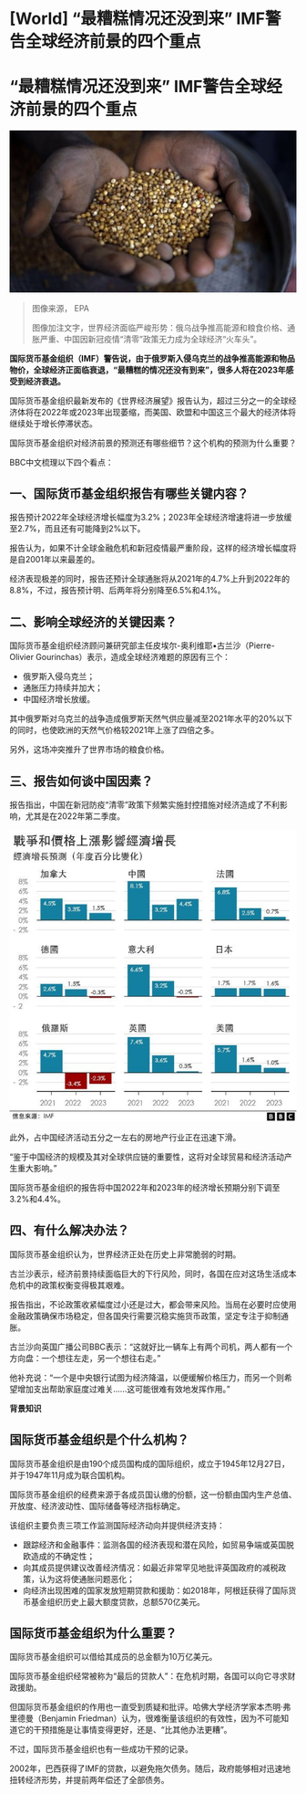 # [World] “最糟糕情况还没到来” IMF警告全球经济前景的四个重点

#  “最糟糕情况还没到来” IMF警告全球经济前景的四个重点


![粮食](_127151116_b542181d-83c8-47bb-9569-ac1ca21d8599.jpg)

> 图像来源，  EPA
>
> 图像加注文字，世界经济面临严峻形势：俄乌战争推高能源和粮食价格、通胀严重、中国因新冠疫情“清零”政策无力成为全球经济“火车头”。

**国际货币基金组织（IMF）警告说，由于俄罗斯入侵乌克兰的战争推高能源和物品物价，全球经济正面临衰退，“最糟糕的情况还没有到来”，很多人将在2023年感受到经济衰退。**

国际货币基金组织最新发布的《世界经济展望》报告认为，超过三分之一的全球经济体将在2022年或2023年出现萎缩，而美国、欧盟和中国这三个最大的经济体将继续处于增长停滞状态。

国际货币基金组织对经济前景的预测还有哪些细节？这个机构的预测为什么重要？

BBC中文梳理以下四个看点：

##  一、国际货币基金组织报告有哪些关键内容？

报告预计2022年全球经济增长幅度为3.2%；2023年全球经济增速将进一步放缓至2.7%，而且还有可能降到2%以下。

报告认为，如果不计全球金融危机和新冠疫情最严重阶段，这样的经济增长幅度将是自2001年以来最差的。


经济表现极差的同时，报告还预计全球通胀将从2021年的4.7%上升到2022年的8.8%，不过，报告预计明、后两年将分别降至6.5%和4.1%。

##  二、影响全球经济的关键因素？

国际货币基金组织经济顾问兼研究部主任皮埃尔-奥利维耶•古兰沙（Pierre-Olivier Gourinchas）表示，造成全球经济难题的原因有三个：

  * 俄罗斯入侵乌克兰； 
  * 通胀压力持续并加大； 
  * 中国经济增长放缓。 

其中俄罗斯对乌克兰的战争造成俄罗斯天然气供应量减至2021年水平的20%以下的同时，也使欧洲的天然气价格较2021年上涨了四倍之多。

另外，这场冲突推升了世界市场的粮食价格。

##  三、报告如何谈中国因素？

报告指出，中国在新冠防疫“清零”政策下频繁实施封控措施对经济造成了不利影响，尤其是在2022年第二季度。

![各国经济增长百分比对照](_127081121_b0b15266-aa9e-44f4-b71a-70b2e5718a6a.jpg)

此外，占中国经济活动五分之一左右的房地产行业正在迅速下滑。

“鉴于中国经济的规模及其对全球供应链的重要性，这将对全球贸易和经济活动产生重大影响。”

国际货币基金组织的报告将中国2022年和2023年的经济增长预期分别下调至3.2%和4.4%。

##  四、有什么解决办法？

国际货币基金组织认为，世界经济正处在历史上非常脆弱的时期。

古兰沙表示，经济前景持续面临巨大的下行风险，同时，各国在应对这场生活成本危机中的政策权衡变得极其艰难。

报告指出，不论政策收紧幅度过小还是过大，都会带来风险。当局在必要时应使用金融政策确保市场稳定，但各国央行需要沉稳实施货币政策，坚定专注于抑制通胀。

古兰沙向英国广播公司BBC表示：“这就好比一辆车上有两个司机，两人都有一个方向盘：一个想往左走，另一个想往右走。”

他补充说：“一个是中央银行试图为经济降温，以便缓解价格压力，而另一个则希望增加支出帮助家庭度过难关......这可能很难有效地发挥作用。”

**背景知识**

##  国际货币基金组织是个什么机构？

国际货币基金组织是由190个成员国构成的国际组织，成立于1945年12月27日，并于1947年11月成为联合国机构。

国际货币基金组织的经费来源于各成员国认缴的份额，这一份额由国内生产总值、开放度、经济波动性、国际储备等经济指标确定。

该组织主要负责三项工作监测国际经济动向并提供经济支持：

  * 跟踪经济和金融事件：监测各国的经济表现和潜在风险，如贸易争端或英国脱欧造成的不确定性； 
  * 向其成员提供建议改善经济情况：如最近非常罕见地批评英国政府的减税政策，认为这将使通胀问题恶化； 
  * 向经济出现困难的国家发放短期贷款和援助：如2018年，阿根廷获得了国际货币基金组织历史上最大额度贷款，总额570亿美元。 

##  国际货币基金组织为什么重要？

国际货币基金组织可以借给其成员的总金额为10万亿美元。

国际货币基金组织经常被称为“最后的贷款人”：在危机时期，各国可以向它寻求财政援助。

但国际货币基金组织的作用也一直受到质疑和批评。哈佛大学经济学家本杰明·弗里德曼（Benjamin Friedman）认为，很难衡量该组织的有效性，因为不可能知道它的干预措施是让事情变得更好，还是、“比其他办法更糟”。

不过，国际货币基金组织也有一些成功干预的记录。

2002年，巴西获得了IMF的贷款，以避免拖欠债务。随后，政府能够相对迅速地扭转经济形势，并提前两年偿还了全部债务。


